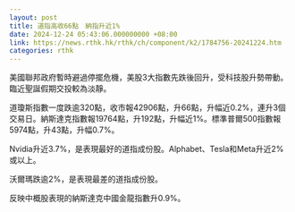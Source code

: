 ```yaml
---
layout: post
title: 道指高收66點　納指升近1%
date: 2024-12-24 05:43:06.000000000 +08:00
link: https://news.rthk.hk/rthk/ch/component/k2/1784756-20241224.htm
categories: rthk
---
```


美國聯邦政府暫時避過停擺危機，美股3大指數先跌後回升，受科技股升勢帶動。臨近聖誕假期交投較為淡靜。

道瓊斯指數一度跌逾320點，收市報42906點，升66點，升幅近0.2%，連升3個交易日。納斯達克指數報19764點，升192點，升幅近1%。標準普爾500指數報5974點，升43點，升幅0.7%。

Nvidia升近3.7%，是表現最好的道指成份股。Alphabet、Tesla和Meta升近2%或以上。

沃爾瑪跌逾2%，是表現最差的道指成份股。

反映中概股表現的納斯達克中國金龍指數升0.9%。
